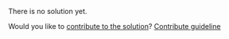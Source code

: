 
There is no solution yet.

Would you like to [contribute to the solution](https://github.com/BFEdev/BFE.dev-solutions/blob/main/typescript/parameters_en.md)? [Contribute guideline](https://github.com/BFEdev/BFE.dev-solutions#how-to-contribute)
